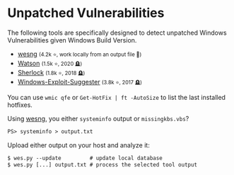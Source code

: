# Unpatched Vulnerabilities

<div class="row row-cols-lg-2"><div>

The following tools are specifically designed to detect unpatched Windows Vulnerabilities given Windows Build Version.

* [wesng](https://github.com/bitsadmin/wesng) <small>(4.2k ⭐, work locally from an output file 🙌)</small>
* [Watson](https://github.com/rasta-mouse/Watson) <small>(1.5k ⭐, 2020 🪦)</small>
* [Sherlock](https://github.com/rasta-mouse/Sherlock) <small>(1.8k ⭐, 2018 🪦)</small>
* [Windows-Exploit-Suggester](https://github.com/AonCyberLabs/Windows-Exploit-Suggester) <small>(3.8k ⭐, 2017 🪦)</small>

You can use `wmic qfe` or `Get-HotFix | ft -AutoSize` to list the last installed hotfixes.
</div><div>

Using [wesng](https://github.com/bitsadmin/wesng), you either `systeminfo` output or `missingkbs.vbs`?

```ps
PS> systeminfo > output.txt
```

Upload either output on your host and analyze it:

```ps
$ wes.py --update         # update local database
$ wes.py [...] output.txt # process the selected tool output
```
</div></div>
